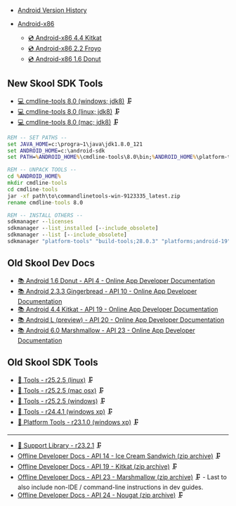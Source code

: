 * [Android Version History](https://en.wikipedia.org/wiki/Android_version_history)

* [Android-x86](https://www.android-x86.org/)
    - [💿 Android-x86 4.4 Kitkat](https://sourceforge.net/projects/android-x86/files/Release%204.4/android-x86-4.4-r5.iso/download)
    - [💿 Android-x86 2.2 Froyo](https://sourceforge.net/projects/android-x86/files/Release%202.2/android-x86-2.2-generic.iso/download)
    - [💿 Android-x86 1.6 Donut](https://sourceforge.net/projects/android-x86/files/Release%201.6-r2/android-x86-1.6-r2.iso/download)


New Skool SDK Tools
-------------------
* [💻 cmdline-tools 8.0 (windows; jdk8)](https://dl.google.com/android/repository/commandlinetools-win-9123335_latest.zip) 🗜️
* [💻 cmdline-tools 8.0 (linux; jdk8)](https://dl.google.com/android/repository/commandlinetools-linux-9123335_latest.zip) 🗜️
* [💻 cmdline-tools 8.0 (mac; jdk8)](https://dl.google.com/android/repository/commandlinetools-mac-9123335_latest.zip) 🗜️

```cmd
REM -- SET PATHS --
set JAVA_HOME=c:\progra~1\java\jdk1.8.0_121
set ANDROID_HOME=c:\android-sdk
set PATH=%ANDROID_HOME%\cmdline-tools\8.0\bin;%ANDROID_HOME%\platform-tools;%JAVA_HOME%\bin;%PATH%;%ANDROID_HOME%\build-tools\28.0.3;%ANDROID_HOME%\tools;%ANDROID_HOME%\tools\bin

REM -- UNPACK TOOLS --
cd %ANDROID_HOME%
mkdir cmdline-tools
cd cmdline-tools
jar -xf path\to\commandlinetools-win-9123335_latest.zip
rename cmdline-tools 8.0

REM -- INSTALL OTHERS --
sdkmanager --licenses
sdkmanager --list_installed [--include_obsolete]
sdkmanager --list [--include_obsolete]
sdkmanager "platform-tools" "build-tools;28.0.3" "platforms;android-19" "platforms;android-14" "platforms;android-10"
```


Old Skool Dev Docs
------------------

* [📚 Android 1.6 Donut - API 4 - Online App Developer Documentation](https://minimum-viable-product.github.io/donut-docs/index.html)
* [📚 Android 2.3.3 Gingerbread - API 10 - Online App Developer Documentation](http://web.archive.org/web/20110221191816/http://developer.android.com/guide/index.html)
* [📚 Android 4.4 Kitkat - API 19 - Online App Developer Documentation](https://minimum-viable-product.github.io/kitkat-docs/training/index.html)
* [📚 Android L (preview) - API 20 - Online App Developer Documentation](https://spot.pcc.edu/~mgoodman/developer.android.com/guide/index.html)
* [📚 Android 6.0 Marshmallow - API 23 - Online App Developer Documentation](https://minimum-viable-product.github.io/marshmallow-docs/training/index.html)


Old Skool SDK Tools
-------------------

* [🧰 Tools - r25.2.5 (linux)](https://dl.google.com/android/repository/tools_r25.2.5-linux.zip) 🗜️
* [🧰 Tools - r25.2.5 (mac osx)](https://dl.google.com/android/repository/tools_r25.2.5-macosx.zip) 🗜️
* [🧰 Tools - r25.2.5 (windows)](https://dl.google.com/android/repository/tools_r25.2.5-windows.zip) 🗜️
* [🧰 Tools - r24.4.1 (windows xp)](https://dl.google.com/android/repository/tools_r24.4.1-windows.zip) 🗜️
* [🔌 Platform Tools - r23.1.0 (windows xp)](https://dl.google.com/android/repository/platform-tools_r23.1.0-windows.zip) 🗜️

---

* [💼 Support Library - r23.2.1](https://dl.google.com/android/repository/support_r23.2.1.zip) 🗜️
* [Offline Developer Docs - API 14 - Ice Cream Sandwich (zip archive)](https://dl.google.com/android/repository/docs-14_r01.zip) 🗜️
* [Offline Developer Docs - API 19 - Kitkat (zip archive)](https://dl.google.com/android/repository/docs-19_r02.zip) 🗜️
* [Offline Developer Docs - API 23 - Marshmallow (zip archive)](https://dl.google.com/android/repository/docs-23_r01.zip) 🗜️ - Last to also include non-IDE / command-line instructions in dev guides.
* [Offline Developer Docs - API 24 - Nougat (zip archive)](https://dl.google.com/android/repository/docs-24_r01.zip) 🗜️
